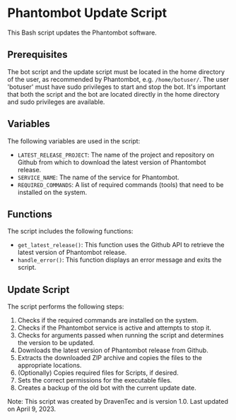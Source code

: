 # Phantombot Update Script

This Bash script updates the Phantombot software.

## Prerequisites

The bot script and the update script must be located in the home directory of the user, as recommended by Phantombot, e.g. `/home/botuser/`. The user 'botuser' must have sudo privileges to start and stop the bot. It's important that both the script and the bot are located directly in the home directory and sudo privileges are available.

## Variables

The following variables are used in the script:

- `LATEST_RELEASE_PROJECT`: The name of the project and repository on Github from which to download the latest version of Phantombot release.
- `SERVICE_NAME`: The name of the service for Phantombot.
- `REQUIRED_COMMANDS`: A list of required commands (tools) that need to be installed on the system.

## Functions

The script includes the following functions:

- `get_latest_release()`: This function uses the Github API to retrieve the latest version of Phantombot release.
- `handle_error()`: This function displays an error message and exits the script.

## Update Script

The script performs the following steps:

1. Checks if the required commands are installed on the system.
2. Checks if the Phantombot service is active and attempts to stop it.
3. Checks for arguments passed when running the script and determines the version to be updated.
4. Downloads the latest version of Phantombot release from Github.
5. Extracts the downloaded ZIP archive and copies the files to the appropriate locations.
6. (Optionally) Copies required files for Scripts, if desired.
7. Sets the correct permissions for the executable files.
8. Creates a backup of the old bot with the current update date.

Note: This script was created by DravenTec and is version 1.0. Last updated on April 9, 2023.
